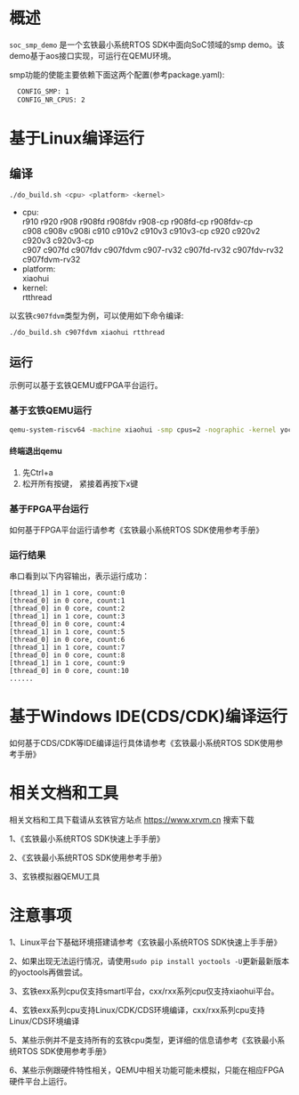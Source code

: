 # 概述

`soc_smp_demo` 是一个玄铁最小系统RTOS SDK中面向SoC领域的smp demo。该demo基于aos接口实现，可运行在QEMU环境。

smp功能的使能主要依赖下面这两个配置(参考package.yaml):

```bash
  CONFIG_SMP: 1
  CONFIG_NR_CPUS: 2
```

# 基于Linux编译运行

## 编译

```bash
./do_build.sh <cpu> <platform> <kernel>
```
- cpu: <br />
        r910 r920 r908 r908fd r908fdv r908-cp r908fd-cp r908fdv-cp <br />
        c908 c908v c908i c910 c910v2 c910v3 c910v3-cp c920 c920v2 c920v3 c920v3-cp <br />
        c907 c907fd c907fdv c907fdvm c907-rv32 c907fd-rv32 c907fdv-rv32 c907fdvm-rv32
- platform: <br />
        xiaohui
- kernel: <br />
        rtthread

以玄铁`c907fdvm`类型为例，可以使用如下命令编译:
```bash
./do_build.sh c907fdvm xiaohui rtthread
```

## 运行

示例可以基于玄铁QEMU或FPGA平台运行。

### 基于玄铁QEMU运行

```bash
qemu-system-riscv64 -machine xiaohui -smp cpus=2 -nographic -kernel yoc.elf -cpu c907fdvm
```

#### 终端退出qemu

1. 先Ctrl+a
2. 松开所有按键， 紧接着再按下x键

### 基于FPGA平台运行

如何基于FPGA平台运行请参考《玄铁最小系统RTOS SDK使用参考手册》

### 运行结果

串口看到以下内容输出，表示运行成功：

```
[thread_1] in 1 core, count:0 
[thread_0] in 0 core, count:1 
[thread_0] in 0 core, count:2 
[thread_1] in 1 core, count:3 
[thread_0] in 0 core, count:4 
[thread_1] in 1 core, count:5 
[thread_0] in 0 core, count:6 
[thread_1] in 1 core, count:7 
[thread_0] in 0 core, count:8 
[thread_1] in 1 core, count:9 
[thread_0] in 0 core, count:10 
......
```


# 基于Windows IDE(CDS/CDK)编译运行

如何基于CDS/CDK等IDE编译运行具体请参考《玄铁最小系统RTOS SDK使用参考手册》

# 相关文档和工具

相关文档和工具下载请从玄铁官方站点 https://www.xrvm.cn 搜索下载

1、《玄铁最小系统RTOS SDK快速上手手册》

2、《玄铁最小系统RTOS SDK使用参考手册》

3、玄铁模拟器QEMU工具


# 注意事项

1、Linux平台下基础环境搭建请参考《玄铁最小系统RTOS SDK快速上手手册》

2、如果出现无法运行情况，请使用`sudo pip install yoctools -U`更新最新版本的yoctools再做尝试。

3、玄铁exx系列cpu仅支持smartl平台，cxx/rxx系列cpu仅支持xiaohui平台。

4、玄铁exx系列cpu支持Linux/CDK/CDS环境编译，cxx/rxx系列cpu支持Linux/CDS环境编译

5、某些示例并不是支持所有的玄铁cpu类型，更详细的信息请参考《玄铁最小系统RTOS SDK使用参考手册》

6、某些示例跟硬件特性相关，QEMU中相关功能可能未模拟，只能在相应FPGA硬件平台上运行。

